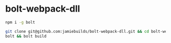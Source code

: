 # bolt-webpack-dll

```sh
npm i -g bolt
```

```sh
git clone git@github.com:jamiebuilds/bolt-webpack-dll.git && cd bolt-webpack-dll
bolt && bolt build
```
